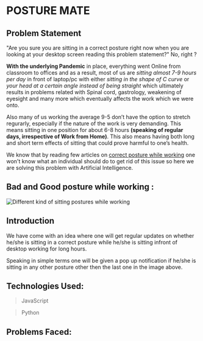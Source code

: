 # __POSTURE MATE__
## Problem Statement

"Are you sure you are sitting in a correct posture right now when you are looking at your desktop screen reading this problem statement?" No, right ?

__With the underlying Pandemic__ in place, everything went Online from classroom to offices and as a result, most of us are _sitting almost 7-9 hours per day_ in front of laptop/pc with either _sitting in the shape of C curve_ or _your head at a certain angle instead of being straight_ which ultimately results in problems related with Spinal cord,  gastrology, weakening of eyesight and many more which eventually affects the work which we were onto.

Also many of us working the average 9-5 don’t have the option to stretch regurarly, especially if the nature of the work is very demanding. This means sitting in one position for about 6-8 hours __(speaking of regular days, irrespective of Work from Home)__. This also means having both long and short term effects of sitting that could prove harmful to one’s health.

We know that by reading few articles on [correct posture while working](https://www.work-fit.com/blog/how-to-sit-properly-at-your-desk) one won't know what an individual should do to get rid of this issue so here we are solving this problem with Artificial Intelligence.

## Bad and Good posture while working : 
![](https://assets.website-files.com/5876c7374691a7d805ce8d19/5aa15464efcfd20001628a17_shutterstock_524133304-p-1080.jpeg "Different kind of sitting postures while working")

## Introduction
We have come with an idea where one will get regular updates on whether he/she is sitting in a correct posture while he/she is sitting infront of desktop working for long hours.

Speaking in simple terms one will be given a pop up notification if he/she is sitting in any other posture other then the last one in the image above.

## Technologies Used:
> JavaScript

> Python


## Problems Faced:


